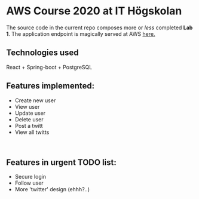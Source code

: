 # AWS Course 2020 at IT Högskolan

The source code in the current repo composes more or *less* completed **Lab 1**. The application endpoint is magically served at AWS [here.](http://ec2-13-53-32-253.eu-north-1.compute.amazonaws.com/)
<br>
## Technologies used
React + Spring-boot + PostgreSQL
<br>

## Features implemented:
* Create new user
* View user
* Update user
* Delete user
* Post a twitt
* View all twitts
<br>

## Features in urgent TODO list:
 * Secure login
 * Follow user
 * More 'twitter' design (ehhh?..)
